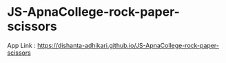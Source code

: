 # JS-ApnaCollege-rock-paper-scissors

App Link : https://dishanta-adhikari.github.io/JS-ApnaCollege-rock-paper-scissors
